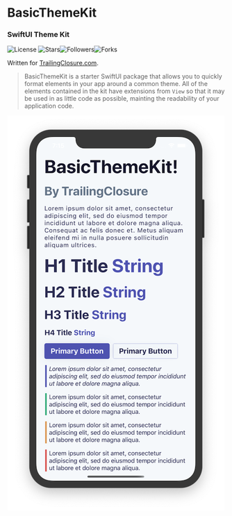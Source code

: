 # BasicThemeKit
### SwiftUI Theme Kit

![License](https://img.shields.io/github/license/jboullianne/BasicThemeKit) ![Stars](https://img.shields.io/github/stars/jboullianne/BasicThemeKit?style=social)![Followers](https://img.shields.io/github/followers/jboullianne?style=social)![Forks](https://img.shields.io/github/forks/jboullianne/BasicThemeKit?style=social)

Written for [TrailingClosure.com](https://trailingclosure.com/).

> BasicThemeKit is a starter SwiftUI package that allows you to quickly format elements in your app around a common theme. All of the elements contained in the kit have extensions from  `View` so that it may be used in as little code as possible, mainting the readability of your application code. 


![Example](images/BasicThemeKit_Example.png?v=4&s=200)
